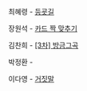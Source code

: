 최혜령 - [등굣길](https://school.programmers.co.kr/learn/courses/30/lessons/42898)

장원석 - [카드 짝 맞추기](https://school.programmers.co.kr/learn/courses/30/lessons/72415?language=java)

김찬희 - [[3차] 방금그곡](https://school.programmers.co.kr/learn/courses/30/lessons/17683)

박정환 - 

이다영 - [거짓말](https://www.acmicpc.net/problem/1043)

